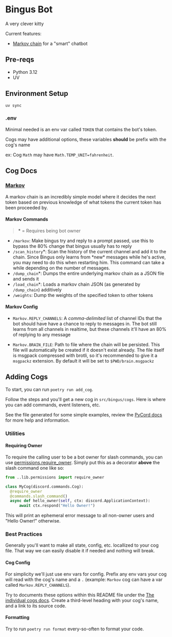 # Bingus Bot

A very clever kitty

Current features:

- [Markov chain](https://en.wikipedia.org/wiki/Markov_chain) for a "smart" chatbot

## Pre-reqs

- Python 3.12
- UV

## Environment Setup

`uv sync`

### .env

Minimal needed is an env var called `TOKEN` that contains the bot's token.

Cogs may have additional options, these variables **should** be prefix with the
cog's name

ex: Cog `Math` may have `Math.TEMP_UNIT=fahrenheit`.

## Cog Docs

### [Markov](src/bingus/cogs/markov.py)

A markov chain is an incredibly simple model where it decides the next token
based on previous knowledge of what tokens the current token has been proceeded by.

#### Markov Commands

> **\*** = Requires being bot owner

- `/markov`: Make bingus try and reply to a prompt passed, use this to bypass the 80% change that bingus
  usually has to reply
- `/scan_history`*: Scan the history of the current channel and add it to the chain. Since Bingus only learns
  from *new\* messages while he's active, you may need to do this when restarting him. This command can take a while depending on the number of messages.
- `/dump_chain`\*: Dumps the entire underlying markov chain as a JSON file and sends it
- `/load_chain`\*: Loads a markov chain JSON (as generated by `/dump_chain`) additively
- `/weights`: Dump the weights of the specified token to other tokens

#### Markov Config

- `Markov.REPLY_CHANNELS`: A _comma-delimited_ list of channel IDs that the bot should have
  have a chance to reply to messages in. The bot still learns from all channels in realtime, but
  these channels it'll have an 80% of replying to any message

- `Markov.BRAIN_FILE`: Path to file where the chain will be persisted. This file will automatically be created
  if it doesn't exist already. The file itself is msgpack compressed with brotli,
  so it's recommended to give it a `msgpackz` extension. By default it will be set to `$PWD/brain.msgpackz`

## Adding Cogs

To start, you can run `poetry run add_cog`.

Follow the steps and you'll get a new cog in `src/bingus/cogs`. Here is where you can add
commands, event listeners, etc.

See the file generated for some simple examples, review the [PyCord docs](https://guide.pycord.dev/introduction) for more help and information.

### Utilities

#### Requiring Owner

To require the calling user to be a bot owner for slash commands, you can
use [permissions.require_owner](src/bingus/lib/permissions.py). Simply put this as
a decorator **above** the slash command one like so:

```py
from ..lib.permissions import require_owner

class MyCog(discord.commands.Cog):
  @require_owner
  @commands.slash_command()
  async def hello_owner(self, ctx: discord.ApplicationContext):
      await ctx.respond("Hello Owner!")
```

This will print an ephemeral error message to all non-owner users and "Hello Owner!" otherwise.

### Best Practices

Generally you'll want to make all state, config, etc. locallized to your cog file. That
way we can easily disable it if needed and nothing will break.

#### Cog Config

For simplicity we'll just use env vars for config. Prefix any env vars your cog will
read with the cog's name and a `.` (example: `Markov` cog can have a var called `Markov.REPLY_CHANNELS`).

Try to documents these options within this README file under the [The individual cogs docs](#cog-docs).
Create a third-level heading with your cog's name, and a link to its source code.

#### Formatting

Try to run `poetry run format` every-so-often to format your code.
